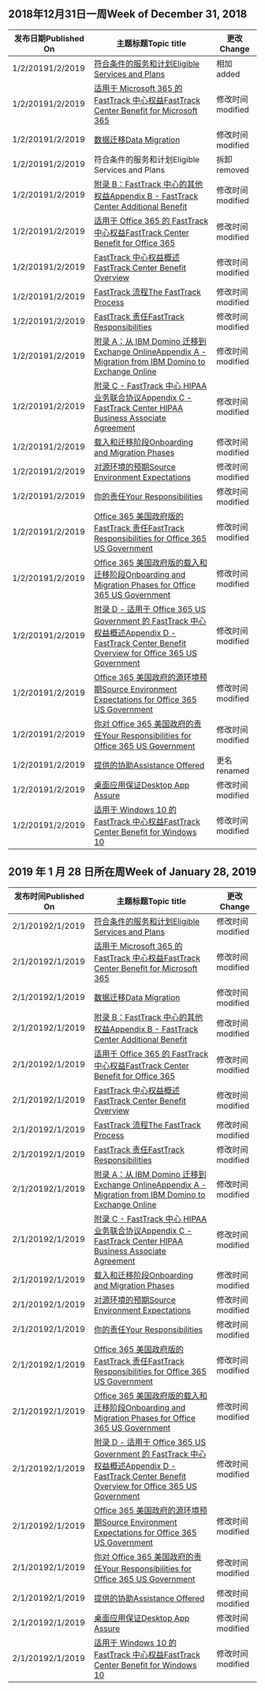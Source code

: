 <!-- This file is generated automatically each week. Changes made to this file will be overwritten.-->




## <a name="week-of-december-31-2018"></a><span data-ttu-id="49b32-101">2018年12月31日一周</span><span class="sxs-lookup"><span data-stu-id="49b32-101">Week of December 31, 2018</span></span>


| <span data-ttu-id="49b32-102">发布日期</span><span class="sxs-lookup"><span data-stu-id="49b32-102">Published On</span></span> |<span data-ttu-id="49b32-103">主题标题</span><span class="sxs-lookup"><span data-stu-id="49b32-103">Topic title</span></span> | <span data-ttu-id="49b32-104">更改</span><span class="sxs-lookup"><span data-stu-id="49b32-104">Change</span></span> |
|------|------------|--------|
| <span data-ttu-id="49b32-105">1/2/2019</span><span class="sxs-lookup"><span data-stu-id="49b32-105">1/2/2019</span></span> | [<span data-ttu-id="49b32-106">符合条件的服务和计划</span><span class="sxs-lookup"><span data-stu-id="49b32-106">Eligible Services and Plans</span></span>](/FastTrack/m365-eligible-services-and-plans) | <span data-ttu-id="49b32-107">相加</span><span class="sxs-lookup"><span data-stu-id="49b32-107">added</span></span> |
| <span data-ttu-id="49b32-108">1/2/2019</span><span class="sxs-lookup"><span data-stu-id="49b32-108">1/2/2019</span></span> | [<span data-ttu-id="49b32-109">适用于 Microsoft 365 的 FastTrack 中心权益</span><span class="sxs-lookup"><span data-stu-id="49b32-109">FastTrack Center Benefit for Microsoft 365</span></span>](/FastTrack/m365-fasttrack-benefit-overview) | <span data-ttu-id="49b32-110">修改时间</span><span class="sxs-lookup"><span data-stu-id="49b32-110">modified</span></span> |
| <span data-ttu-id="49b32-111">1/2/2019</span><span class="sxs-lookup"><span data-stu-id="49b32-111">1/2/2019</span></span> | [<span data-ttu-id="49b32-112">数据迁移</span><span class="sxs-lookup"><span data-stu-id="49b32-112">Data Migration</span></span>](/FastTrack/o365-data-migration) | <span data-ttu-id="49b32-113">修改时间</span><span class="sxs-lookup"><span data-stu-id="49b32-113">modified</span></span> |
| <span data-ttu-id="49b32-114">1/2/2019</span><span class="sxs-lookup"><span data-stu-id="49b32-114">1/2/2019</span></span> | <span data-ttu-id="49b32-115">符合条件的服务和计划</span><span class="sxs-lookup"><span data-stu-id="49b32-115">Eligible Services and Plans</span></span> | <span data-ttu-id="49b32-116">拆卸</span><span class="sxs-lookup"><span data-stu-id="49b32-116">removed</span></span> |
| <span data-ttu-id="49b32-117">1/2/2019</span><span class="sxs-lookup"><span data-stu-id="49b32-117">1/2/2019</span></span> | [<span data-ttu-id="49b32-118">附录 B：FastTrack 中心的其他权益</span><span class="sxs-lookup"><span data-stu-id="49b32-118">Appendix B - FastTrack Center Additional Benefit</span></span>](/FastTrack/o365-fasttrack-additional-benefits) | <span data-ttu-id="49b32-119">修改时间</span><span class="sxs-lookup"><span data-stu-id="49b32-119">modified</span></span> |
| <span data-ttu-id="49b32-120">1/2/2019</span><span class="sxs-lookup"><span data-stu-id="49b32-120">1/2/2019</span></span> | [<span data-ttu-id="49b32-121">适用于 Office 365 的 FastTrack 中心权益</span><span class="sxs-lookup"><span data-stu-id="49b32-121">FastTrack Center Benefit for Office 365</span></span>](/FastTrack/o365-fasttrack-benefit-for-office-365) | <span data-ttu-id="49b32-122">修改时间</span><span class="sxs-lookup"><span data-stu-id="49b32-122">modified</span></span> |
| <span data-ttu-id="49b32-123">1/2/2019</span><span class="sxs-lookup"><span data-stu-id="49b32-123">1/2/2019</span></span> | [<span data-ttu-id="49b32-124">FastTrack 中心权益概述</span><span class="sxs-lookup"><span data-stu-id="49b32-124">FastTrack Center Benefit Overview</span></span>](/FastTrack/o365-fasttrack-benefit-overview) | <span data-ttu-id="49b32-125">修改时间</span><span class="sxs-lookup"><span data-stu-id="49b32-125">modified</span></span> |
| <span data-ttu-id="49b32-126">1/2/2019</span><span class="sxs-lookup"><span data-stu-id="49b32-126">1/2/2019</span></span> | [<span data-ttu-id="49b32-127">FastTrack 流程</span><span class="sxs-lookup"><span data-stu-id="49b32-127">The FastTrack Process</span></span>](/FastTrack/o365-fasttrack-process) | <span data-ttu-id="49b32-128">修改时间</span><span class="sxs-lookup"><span data-stu-id="49b32-128">modified</span></span> |
| <span data-ttu-id="49b32-129">1/2/2019</span><span class="sxs-lookup"><span data-stu-id="49b32-129">1/2/2019</span></span> | [<span data-ttu-id="49b32-130">FastTrack 责任</span><span class="sxs-lookup"><span data-stu-id="49b32-130">FastTrack Responsibilities</span></span>](/FastTrack/o365-fasttrack-responsibilities) | <span data-ttu-id="49b32-131">修改时间</span><span class="sxs-lookup"><span data-stu-id="49b32-131">modified</span></span> |
| <span data-ttu-id="49b32-132">1/2/2019</span><span class="sxs-lookup"><span data-stu-id="49b32-132">1/2/2019</span></span> | [<span data-ttu-id="49b32-133">附录 A：从 IBM Domino 迁移到 Exchange Online</span><span class="sxs-lookup"><span data-stu-id="49b32-133">Appendix A - Migration from IBM Domino to Exchange Online</span></span>](/FastTrack/o365-from-ibm-domino-to-exchange-online) | <span data-ttu-id="49b32-134">修改时间</span><span class="sxs-lookup"><span data-stu-id="49b32-134">modified</span></span> |
| <span data-ttu-id="49b32-135">1/2/2019</span><span class="sxs-lookup"><span data-stu-id="49b32-135">1/2/2019</span></span> | [<span data-ttu-id="49b32-136">附录 C - FastTrack 中心 HIPAA 业务联合协议</span><span class="sxs-lookup"><span data-stu-id="49b32-136">Appendix C - FastTrack Center HIPAA Business Associate Agreement</span></span>](/FastTrack/o365-hipaa-business-associate-agreement) | <span data-ttu-id="49b32-137">修改时间</span><span class="sxs-lookup"><span data-stu-id="49b32-137">modified</span></span> |
| <span data-ttu-id="49b32-138">1/2/2019</span><span class="sxs-lookup"><span data-stu-id="49b32-138">1/2/2019</span></span> | [<span data-ttu-id="49b32-139">载入和迁移阶段</span><span class="sxs-lookup"><span data-stu-id="49b32-139">Onboarding and Migration Phases</span></span>](/FastTrack/o365-onboarding-and-migration) | <span data-ttu-id="49b32-140">修改时间</span><span class="sxs-lookup"><span data-stu-id="49b32-140">modified</span></span> |
| <span data-ttu-id="49b32-141">1/2/2019</span><span class="sxs-lookup"><span data-stu-id="49b32-141">1/2/2019</span></span> | [<span data-ttu-id="49b32-142">对源环境的预期</span><span class="sxs-lookup"><span data-stu-id="49b32-142">Source Environment Expectations</span></span>](/FastTrack/o365-source-environment-expectations) | <span data-ttu-id="49b32-143">修改时间</span><span class="sxs-lookup"><span data-stu-id="49b32-143">modified</span></span> |
| <span data-ttu-id="49b32-144">1/2/2019</span><span class="sxs-lookup"><span data-stu-id="49b32-144">1/2/2019</span></span> | [<span data-ttu-id="49b32-145">你的责任</span><span class="sxs-lookup"><span data-stu-id="49b32-145">Your Responsibilities</span></span>](/FastTrack/o365-your-responsibilities) | <span data-ttu-id="49b32-146">修改时间</span><span class="sxs-lookup"><span data-stu-id="49b32-146">modified</span></span> |
| <span data-ttu-id="49b32-147">1/2/2019</span><span class="sxs-lookup"><span data-stu-id="49b32-147">1/2/2019</span></span> | [<span data-ttu-id="49b32-148">Office 365 美国政府版的 FastTrack 责任</span><span class="sxs-lookup"><span data-stu-id="49b32-148">FastTrack Responsibilities for Office 365 US Government</span></span>](/FastTrack/us-gov-appendix-fasttrack-responsibilities) | <span data-ttu-id="49b32-149">修改时间</span><span class="sxs-lookup"><span data-stu-id="49b32-149">modified</span></span> |
| <span data-ttu-id="49b32-150">1/2/2019</span><span class="sxs-lookup"><span data-stu-id="49b32-150">1/2/2019</span></span> | [<span data-ttu-id="49b32-151">Office 365 美国政府版的载入和迁移阶段</span><span class="sxs-lookup"><span data-stu-id="49b32-151">Onboarding and Migration Phases for Office 365 US Government</span></span>](/FastTrack/us-gov-appendix-onboarding-and-migration) | <span data-ttu-id="49b32-152">修改时间</span><span class="sxs-lookup"><span data-stu-id="49b32-152">modified</span></span> |
| <span data-ttu-id="49b32-153">1/2/2019</span><span class="sxs-lookup"><span data-stu-id="49b32-153">1/2/2019</span></span> | [<span data-ttu-id="49b32-154">附录 D - 适用于 Office 365 US Government 的 FastTrack 中心权益概述</span><span class="sxs-lookup"><span data-stu-id="49b32-154">Appendix D - FastTrack Center Benefit Overview for Office 365 US Government</span></span>](/FastTrack/us-gov-appendix-overview) | <span data-ttu-id="49b32-155">修改时间</span><span class="sxs-lookup"><span data-stu-id="49b32-155">modified</span></span> |
| <span data-ttu-id="49b32-156">1/2/2019</span><span class="sxs-lookup"><span data-stu-id="49b32-156">1/2/2019</span></span> | [<span data-ttu-id="49b32-157">Office 365 美国政府的源环境预期</span><span class="sxs-lookup"><span data-stu-id="49b32-157">Source Environment Expectations for Office 365 US Government</span></span>](/FastTrack/us-gov-appendix-source-environment-expectations) | <span data-ttu-id="49b32-158">修改时间</span><span class="sxs-lookup"><span data-stu-id="49b32-158">modified</span></span> |
| <span data-ttu-id="49b32-159">1/2/2019</span><span class="sxs-lookup"><span data-stu-id="49b32-159">1/2/2019</span></span> | [<span data-ttu-id="49b32-160">你对 Office 365 美国政府的责任</span><span class="sxs-lookup"><span data-stu-id="49b32-160">Your Responsibilities for Office 365 US Government</span></span>](/FastTrack/us-gov-appendix-your-responsibilities) | <span data-ttu-id="49b32-161">修改时间</span><span class="sxs-lookup"><span data-stu-id="49b32-161">modified</span></span> |
| <span data-ttu-id="49b32-162">1/2/2019</span><span class="sxs-lookup"><span data-stu-id="49b32-162">1/2/2019</span></span> | [<span data-ttu-id="49b32-163">提供的协助</span><span class="sxs-lookup"><span data-stu-id="49b32-163">Assistance Offered</span></span>](/FastTrack/win-10-daa-assistance-offered) | <span data-ttu-id="49b32-164">更名</span><span class="sxs-lookup"><span data-stu-id="49b32-164">renamed</span></span> |
| <span data-ttu-id="49b32-165">1/2/2019</span><span class="sxs-lookup"><span data-stu-id="49b32-165">1/2/2019</span></span> | [<span data-ttu-id="49b32-166">桌面应用保证</span><span class="sxs-lookup"><span data-stu-id="49b32-166">Desktop App Assure</span></span>](/FastTrack/win-10-desktop-app-assure) | <span data-ttu-id="49b32-167">修改时间</span><span class="sxs-lookup"><span data-stu-id="49b32-167">modified</span></span> |
| <span data-ttu-id="49b32-168">1/2/2019</span><span class="sxs-lookup"><span data-stu-id="49b32-168">1/2/2019</span></span> | [<span data-ttu-id="49b32-169">适用于 Windows 10 的 FastTrack 中心权益</span><span class="sxs-lookup"><span data-stu-id="49b32-169">FastTrack Center Benefit for Windows 10</span></span>](/FastTrack/win-10-fasttrack-benefit-for-windows-10) | <span data-ttu-id="49b32-170">修改时间</span><span class="sxs-lookup"><span data-stu-id="49b32-170">modified</span></span> |


## <a name="week-of-january-28-2019"></a><span data-ttu-id="49b32-171">2019 年 1 月 28 日所在周</span><span class="sxs-lookup"><span data-stu-id="49b32-171">Week of January 28, 2019</span></span>


| <span data-ttu-id="49b32-172">发布时间</span><span class="sxs-lookup"><span data-stu-id="49b32-172">Published On</span></span> |<span data-ttu-id="49b32-173">主题标题</span><span class="sxs-lookup"><span data-stu-id="49b32-173">Topic title</span></span> | <span data-ttu-id="49b32-174">更改</span><span class="sxs-lookup"><span data-stu-id="49b32-174">Change</span></span> |
|------|------------|--------|
| <span data-ttu-id="49b32-175">2/1/2019</span><span class="sxs-lookup"><span data-stu-id="49b32-175">2/1/2019</span></span> | [<span data-ttu-id="49b32-176">符合条件的服务和计划</span><span class="sxs-lookup"><span data-stu-id="49b32-176">Eligible Services and Plans</span></span>](/FastTrack/m365-eligible-services-and-plans) | <span data-ttu-id="49b32-177">修改时间</span><span class="sxs-lookup"><span data-stu-id="49b32-177">modified</span></span> |
| <span data-ttu-id="49b32-178">2/1/2019</span><span class="sxs-lookup"><span data-stu-id="49b32-178">2/1/2019</span></span> | [<span data-ttu-id="49b32-179">适用于 Microsoft 365 的 FastTrack 中心权益</span><span class="sxs-lookup"><span data-stu-id="49b32-179">FastTrack Center Benefit for Microsoft 365</span></span>](/FastTrack/m365-fasttrack-benefit-overview) | <span data-ttu-id="49b32-180">修改时间</span><span class="sxs-lookup"><span data-stu-id="49b32-180">modified</span></span> |
| <span data-ttu-id="49b32-181">2/1/2019</span><span class="sxs-lookup"><span data-stu-id="49b32-181">2/1/2019</span></span> | [<span data-ttu-id="49b32-182">数据迁移</span><span class="sxs-lookup"><span data-stu-id="49b32-182">Data Migration</span></span>](/FastTrack/o365-data-migration) | <span data-ttu-id="49b32-183">修改时间</span><span class="sxs-lookup"><span data-stu-id="49b32-183">modified</span></span> |
| <span data-ttu-id="49b32-184">2/1/2019</span><span class="sxs-lookup"><span data-stu-id="49b32-184">2/1/2019</span></span> | [<span data-ttu-id="49b32-185">附录 B：FastTrack 中心的其他权益</span><span class="sxs-lookup"><span data-stu-id="49b32-185">Appendix B - FastTrack Center Additional Benefit</span></span>](/FastTrack/o365-fasttrack-additional-benefits) | <span data-ttu-id="49b32-186">修改时间</span><span class="sxs-lookup"><span data-stu-id="49b32-186">modified</span></span> |
| <span data-ttu-id="49b32-187">2/1/2019</span><span class="sxs-lookup"><span data-stu-id="49b32-187">2/1/2019</span></span> | [<span data-ttu-id="49b32-188">适用于 Office 365 的 FastTrack 中心权益</span><span class="sxs-lookup"><span data-stu-id="49b32-188">FastTrack Center Benefit for Office 365</span></span>](/FastTrack/o365-fasttrack-benefit-for-office-365) | <span data-ttu-id="49b32-189">修改时间</span><span class="sxs-lookup"><span data-stu-id="49b32-189">modified</span></span> |
| <span data-ttu-id="49b32-190">2/1/2019</span><span class="sxs-lookup"><span data-stu-id="49b32-190">2/1/2019</span></span> | [<span data-ttu-id="49b32-191">FastTrack 中心权益概述</span><span class="sxs-lookup"><span data-stu-id="49b32-191">FastTrack Center Benefit Overview</span></span>](/FastTrack/o365-fasttrack-benefit-overview) | <span data-ttu-id="49b32-192">修改时间</span><span class="sxs-lookup"><span data-stu-id="49b32-192">modified</span></span> |
| <span data-ttu-id="49b32-193">2/1/2019</span><span class="sxs-lookup"><span data-stu-id="49b32-193">2/1/2019</span></span> | [<span data-ttu-id="49b32-194">FastTrack 流程</span><span class="sxs-lookup"><span data-stu-id="49b32-194">The FastTrack Process</span></span>](/FastTrack/o365-fasttrack-process) | <span data-ttu-id="49b32-195">修改时间</span><span class="sxs-lookup"><span data-stu-id="49b32-195">modified</span></span> |
| <span data-ttu-id="49b32-196">2/1/2019</span><span class="sxs-lookup"><span data-stu-id="49b32-196">2/1/2019</span></span> | [<span data-ttu-id="49b32-197">FastTrack 责任</span><span class="sxs-lookup"><span data-stu-id="49b32-197">FastTrack Responsibilities</span></span>](/FastTrack/o365-fasttrack-responsibilities) | <span data-ttu-id="49b32-198">修改时间</span><span class="sxs-lookup"><span data-stu-id="49b32-198">modified</span></span> |
| <span data-ttu-id="49b32-199">2/1/2019</span><span class="sxs-lookup"><span data-stu-id="49b32-199">2/1/2019</span></span> | [<span data-ttu-id="49b32-200">附录 A：从 IBM Domino 迁移到 Exchange Online</span><span class="sxs-lookup"><span data-stu-id="49b32-200">Appendix A - Migration from IBM Domino to Exchange Online</span></span>](/FastTrack/o365-from-ibm-domino-to-exchange-online) | <span data-ttu-id="49b32-201">修改时间</span><span class="sxs-lookup"><span data-stu-id="49b32-201">modified</span></span> |
| <span data-ttu-id="49b32-202">2/1/2019</span><span class="sxs-lookup"><span data-stu-id="49b32-202">2/1/2019</span></span> | [<span data-ttu-id="49b32-203">附录 C - FastTrack 中心 HIPAA 业务联合协议</span><span class="sxs-lookup"><span data-stu-id="49b32-203">Appendix C - FastTrack Center HIPAA Business Associate Agreement</span></span>](/FastTrack/o365-hipaa-business-associate-agreement) | <span data-ttu-id="49b32-204">修改时间</span><span class="sxs-lookup"><span data-stu-id="49b32-204">modified</span></span> |
| <span data-ttu-id="49b32-205">2/1/2019</span><span class="sxs-lookup"><span data-stu-id="49b32-205">2/1/2019</span></span> | [<span data-ttu-id="49b32-206">载入和迁移阶段</span><span class="sxs-lookup"><span data-stu-id="49b32-206">Onboarding and Migration Phases</span></span>](/FastTrack/o365-onboarding-and-migration) | <span data-ttu-id="49b32-207">修改时间</span><span class="sxs-lookup"><span data-stu-id="49b32-207">modified</span></span> |
| <span data-ttu-id="49b32-208">2/1/2019</span><span class="sxs-lookup"><span data-stu-id="49b32-208">2/1/2019</span></span> | [<span data-ttu-id="49b32-209">对源环境的预期</span><span class="sxs-lookup"><span data-stu-id="49b32-209">Source Environment Expectations</span></span>](/FastTrack/o365-source-environment-expectations) | <span data-ttu-id="49b32-210">修改时间</span><span class="sxs-lookup"><span data-stu-id="49b32-210">modified</span></span> |
| <span data-ttu-id="49b32-211">2/1/2019</span><span class="sxs-lookup"><span data-stu-id="49b32-211">2/1/2019</span></span> | [<span data-ttu-id="49b32-212">你的责任</span><span class="sxs-lookup"><span data-stu-id="49b32-212">Your Responsibilities</span></span>](/FastTrack/o365-your-responsibilities) | <span data-ttu-id="49b32-213">修改时间</span><span class="sxs-lookup"><span data-stu-id="49b32-213">modified</span></span> |
| <span data-ttu-id="49b32-214">2/1/2019</span><span class="sxs-lookup"><span data-stu-id="49b32-214">2/1/2019</span></span> | [<span data-ttu-id="49b32-215">Office 365 美国政府版的 FastTrack 责任</span><span class="sxs-lookup"><span data-stu-id="49b32-215">FastTrack Responsibilities for Office 365 US Government</span></span>](/FastTrack/us-gov-appendix-fasttrack-responsibilities) | <span data-ttu-id="49b32-216">修改时间</span><span class="sxs-lookup"><span data-stu-id="49b32-216">modified</span></span> |
| <span data-ttu-id="49b32-217">2/1/2019</span><span class="sxs-lookup"><span data-stu-id="49b32-217">2/1/2019</span></span> | [<span data-ttu-id="49b32-218">Office 365 美国政府版的载入和迁移阶段</span><span class="sxs-lookup"><span data-stu-id="49b32-218">Onboarding and Migration Phases for Office 365 US Government</span></span>](/FastTrack/us-gov-appendix-onboarding-and-migration) | <span data-ttu-id="49b32-219">修改时间</span><span class="sxs-lookup"><span data-stu-id="49b32-219">modified</span></span> |
| <span data-ttu-id="49b32-220">2/1/2019</span><span class="sxs-lookup"><span data-stu-id="49b32-220">2/1/2019</span></span> | [<span data-ttu-id="49b32-221">附录 D - 适用于 Office 365 US Government 的 FastTrack 中心权益概述</span><span class="sxs-lookup"><span data-stu-id="49b32-221">Appendix D - FastTrack Center Benefit Overview for Office 365 US Government</span></span>](/FastTrack/us-gov-appendix-overview) | <span data-ttu-id="49b32-222">修改时间</span><span class="sxs-lookup"><span data-stu-id="49b32-222">modified</span></span> |
| <span data-ttu-id="49b32-223">2/1/2019</span><span class="sxs-lookup"><span data-stu-id="49b32-223">2/1/2019</span></span> | [<span data-ttu-id="49b32-224">Office 365 美国政府的源环境预期</span><span class="sxs-lookup"><span data-stu-id="49b32-224">Source Environment Expectations for Office 365 US Government</span></span>](/FastTrack/us-gov-appendix-source-environment-expectations) | <span data-ttu-id="49b32-225">修改时间</span><span class="sxs-lookup"><span data-stu-id="49b32-225">modified</span></span> |
| <span data-ttu-id="49b32-226">2/1/2019</span><span class="sxs-lookup"><span data-stu-id="49b32-226">2/1/2019</span></span> | [<span data-ttu-id="49b32-227">你对 Office 365 美国政府的责任</span><span class="sxs-lookup"><span data-stu-id="49b32-227">Your Responsibilities for Office 365 US Government</span></span>](/FastTrack/us-gov-appendix-your-responsibilities) | <span data-ttu-id="49b32-228">修改时间</span><span class="sxs-lookup"><span data-stu-id="49b32-228">modified</span></span> |
| <span data-ttu-id="49b32-229">2/1/2019</span><span class="sxs-lookup"><span data-stu-id="49b32-229">2/1/2019</span></span> | [<span data-ttu-id="49b32-230">提供的协助</span><span class="sxs-lookup"><span data-stu-id="49b32-230">Assistance Offered</span></span>](/FastTrack/win-10-daa-assistance-offered) | <span data-ttu-id="49b32-231">修改时间</span><span class="sxs-lookup"><span data-stu-id="49b32-231">modified</span></span> |
| <span data-ttu-id="49b32-232">2/1/2019</span><span class="sxs-lookup"><span data-stu-id="49b32-232">2/1/2019</span></span> | [<span data-ttu-id="49b32-233">桌面应用保证</span><span class="sxs-lookup"><span data-stu-id="49b32-233">Desktop App Assure</span></span>](/FastTrack/win-10-desktop-app-assure) | <span data-ttu-id="49b32-234">修改时间</span><span class="sxs-lookup"><span data-stu-id="49b32-234">modified</span></span> |
| <span data-ttu-id="49b32-235">2/1/2019</span><span class="sxs-lookup"><span data-stu-id="49b32-235">2/1/2019</span></span> | [<span data-ttu-id="49b32-236">适用于 Windows 10 的 FastTrack 中心权益</span><span class="sxs-lookup"><span data-stu-id="49b32-236">FastTrack Center Benefit for Windows 10</span></span>](/FastTrack/win-10-fasttrack-benefit-for-windows-10) | <span data-ttu-id="49b32-237">修改时间</span><span class="sxs-lookup"><span data-stu-id="49b32-237">modified</span></span> |
